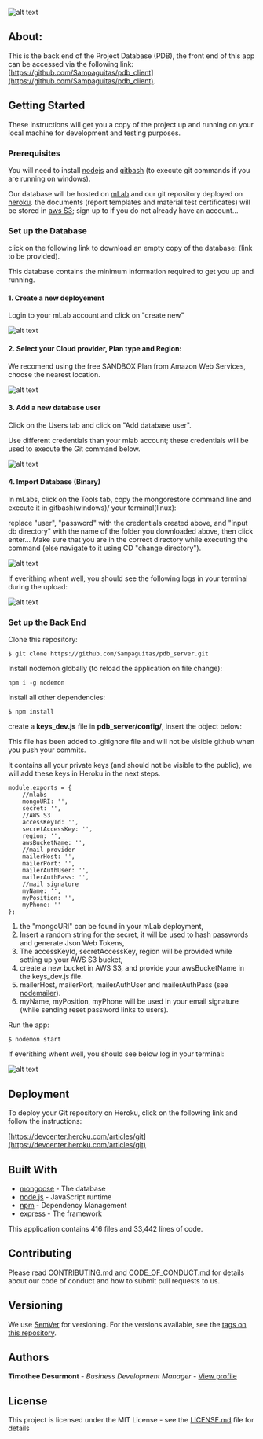 ![alt text](https://vanleeuwenpublic.s3.eu-west-3.amazonaws.com/proposal/pdb.svg "Project Database (PDB)")

## About:

This is the back end of the Project Database (PDB), the front end of this app can be accessed via the following link: [https://github.com/Sampaguitas/pdb_client](https://github.com/Sampaguitas/pdb_client).

## Getting Started

These instructions will get you a copy of the project up and running on your local machine for development and testing purposes.

### Prerequisites

You will need to install [nodejs](https://nodejs.org/en/) and [gitbash](https://git-scm.com/downloads) (to execute git commands if you are running on windows).

Our database will be hosted on [mLab](https://mlab.com/) and our git repository deployed on [heroku](https://dashboard.heroku.com/). the documents (report templates and material test certificates) will be stored in [aws S3](https://aws.amazon.com/s3/?nc2=h_ql_prod_fs_s3); sign up to if you do not already have an account...

### Set up the Database

click on the following link to download an empty copy of the database: (link to be provided).

This database contains the minimum information required to get you up and running.

#### 1. Create a new deployement

Login to your mLab account and click on "create new"

![alt text](https://vanleeuwenpublic.s3.eu-west-3.amazonaws.com/setup/new+deployement.png "create new deployment")

#### 2. Select your Cloud provider, Plan type and Region:

We recomend using the free SANDBOX Plan from Amazon Web Services, choose the nearest location.

![alt text](https://vanleeuwenpublic.s3.eu-west-3.amazonaws.com/setup/select+could+provider.png "select cloud provider")

#### 3. Add a new database user

Click on the Users tab and click on "Add database user".

Use different credentials than your mlab account; these credentials will be used to execute the Git command below.

![alt text](https://vanleeuwenpublic.s3.eu-west-3.amazonaws.com/setup/add+new+user.png "add new user")

#### 4. Import Database (Binary)

In mLabs, click on the Tools tab, copy the mongorestore command line and execute it in gitbash(windows)/ your terminal(linux):

replace "user", "password" with the credentials created above, and "input db directory" with the name of the folder you downloaded above, then click enter... Make sure that you are in the correct directory while executing the command (else navigate to it using CD "change directory").

![alt text](https://vanleeuwenpublic.s3.eu-west-3.amazonaws.com/setup/mongorestore2.png "mongorestore")

If everithing whent well, you should see the following logs in your terminal during the upload:

![alt text](https://vanleeuwenpublic.s3.eu-west-3.amazonaws.com/setup/import+logs.png "import logs")

### Set up the Back End

Clone this repository:

```
$ git clone https://github.com/Sampaguitas/pdb_server.git
```

Install nodemon globally (to reload the application on file change):

```
npm i -g nodemon
```

Install all other dependencies:

```
$ npm install
```
create a **keys_dev.js** file in **pdb_server/config/**, insert the object below:

This file has been added to .gitignore file and will not be visible github when you push your commits.

It contains all your private keys (and should not be visible to the public), we will add these keys in Heroku in the next steps.

```
module.exports = {
    //mlabs
    mongoURI: '',
    secret: '',
    //AWS S3
    accessKeyId: '',
    secretAccessKey: '',
    region: '',
    awsBucketName: '',
    //mail provider
    mailerHost: '',
    mailerPort: '',
    mailerAuthUser: '',
    mailerAuthPass: '',
    //mail signature
    myName: '',
    myPosition: '',
    myPhone: ''
};
```

1. the "mongoURI" can be found in your mLab deployment,
2. Insert a random string for the secret, it will be used to hash passwords and generate Json Web Tokens,
3. The accessKeyId, secretAccessKey, region will be provided while setting up your AWS S3 bucket,
4. create a new bucket in AWS S3, and provide your awsBucketName in the keys_dev.js file.
5. mailerHost, mailerPort, mailerAuthUser and mailerAuthPass (see [nodemailer](https://nodemailer.com/about/)).
6. myName, myPosition, myPhone will be used in your email signature (while sending reset password links to users).

Run the app:

```
$ nodemon start
```
If everithing whent well, you should see below log in your terminal:

![alt text](https://vanleeuwenpublic.s3.eu-west-3.amazonaws.com/setup/nodemon.png "nodemon")

## Deployment

To deploy your Git repository on Heroku, click on the following link and follow the instructions: 

[https://devcenter.heroku.com/articles/git](https://devcenter.heroku.com/articles/git)

## Built With

* [mongoose](https://mongoosejs.com/) - The database
* [node.js](https://nodejs.org/en/) - JavaScript runtime
* [npm](https://www.npmjs.com) - Dependency Management
* [express](http://expressjs.com/) - The framework

This application contains 416 files and 33,442 lines of code.

## Contributing

Please read [CONTRIBUTING.md](CONTRIBUTING.md) and [CODE_OF_CONDUCT.md](CODE_OF_CONDUCT.md) for details about our code of conduct and how to submit pull requests to us.

## Versioning

We use [SemVer](http://semver.org/) for versioning. For the versions available, see the [tags on this repository](https://github.com/Sampaguitas/pdb_client/tags). 

## Authors

**Timothee Desurmont** - *Business Development Manager* - [View profile](https://www.linkedin.com/in/timothee-desurmont-82243245/)

## License

This project is licensed under the MIT License - see the [LICENSE.md](LICENSE.md) file for details
